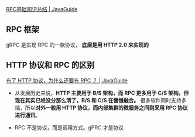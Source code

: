 [RPC基础知识总结 | JavaGuide](https://javaguide.cn/distributed-system/rpc/rpc-intro.html#rpc-的原理是什么)



## RPC 框架

gRPC 是实现 RPC  的一款协议， **底层是用 HTTP 2.0 来实现的**





## HTTP 协议和 RPC 的区别

[有了 HTTP 协议，为什么还要有 RPC ？ | JavaGuide](https://javaguide.cn/distributed-system/rpc/http_rpc.html)



- 从发展历史来说，**HTTP 主要用于 B/S 架构，而 RPC 更多用于 C/S 架构。但现在其实已经没分那么清了，B/S 和 C/S 在慢慢融合。** 很多软件同时支持多端，所以**对外一般用 HTTP 协议，而内部集群的微服务之间则采用 RPC 协议进行通讯**。

- RPC 不是协议，而是调用方式。gPRC 才是协议

  